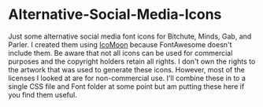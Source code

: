 # Alternative-Social-Media-Icons
Just some alternative social media font icons for Bitchute, Minds, Gab, and Parler. I created them using [IcoMoon](https://icomoon.io/app/) because FontAwesome doesn't include them. Be aware that not all icons can be used for commercial purposes and the copyright holders retain all rights. I don't own the rights to the artwork that was used to generate these icons. However, most of the licenses I looked at are for non-commercial use. I'll combine these in to a single CSS file and Font folder at some point but am putting these here if you find them useful.
